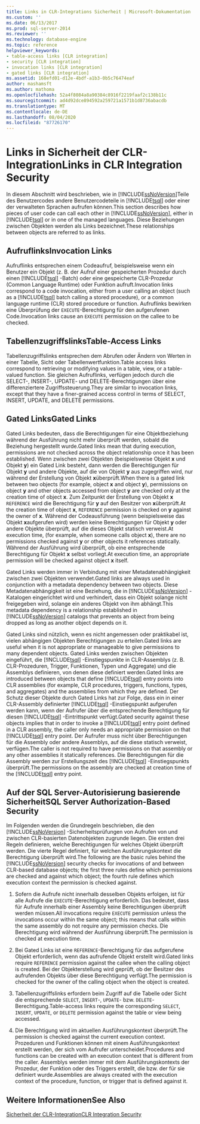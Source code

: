 ```yaml
---
title: Links in CLR-Integrations Sicherheit | Microsoft-Dokumentation
ms.custom: ''
ms.date: 06/13/2017
ms.prod: sql-server-2014
ms.reviewer: ''
ms.technology: database-engine
ms.topic: reference
helpviewer_keywords:
- table-access links [CLR integration]
- security [CLR integration]
- invocation links [CLR integration]
- gated links [CLR integration]
ms.assetid: 168efd01-d12e-4bdf-a1b3-0b5c76474eaf
author: mashamsft
ms.author: mathoma
ms.openlocfilehash: 52a4f8084a8a90384c8916f2219faaf2c138b11c
ms.sourcegitcommit: ad4d92dce894592a259721a1571b1d8736abacdb
ms.translationtype: MT
ms.contentlocale: de-DE
ms.lasthandoff: 08/04/2020
ms.locfileid: "87726170"
---
```

# <a name="links-in-clr-integration-security"></a><span data-ttu-id="418c0-102">Links in Sicherheit der CLR-Integration</span><span class="sxs-lookup"><span data-stu-id="418c0-102">Links in CLR Integration Security</span></span>
  <span data-ttu-id="418c0-103">In diesem Abschnitt wird beschrieben, wie in [!INCLUDE[ssNoVersion](../../includes/ssnoversion-md.md)]Teile des Benutzercodes andere Benutzercodeteile in [!INCLUDE[tsql](../../includes/tsql-md.md)] oder einer der verwalteten Sprachen aufrufen können.</span><span class="sxs-lookup"><span data-stu-id="418c0-103">This section describes how pieces of user code can call each other in [!INCLUDE[ssNoVersion](../../includes/ssnoversion-md.md)], either in [!INCLUDE[tsql](../../includes/tsql-md.md)] or in one of the managed languages.</span></span> <span data-ttu-id="418c0-104">Diese Beziehungen zwischen Objekten werden als Links bezeichnet.</span><span class="sxs-lookup"><span data-stu-id="418c0-104">These relationships between objects are referred to as links.</span></span>  
  
## <a name="invocation-links"></a><span data-ttu-id="418c0-105">Aufruflinks</span><span class="sxs-lookup"><span data-stu-id="418c0-105">Invocation Links</span></span>  
 <span data-ttu-id="418c0-106">Aufruflinks entsprechen einem Codeaufruf, beispielsweise wenn ein Benutzer ein Objekt (z. B. der Aufruf einer gespeicherten Prozedur durch einen [!INCLUDE[tsql](../../includes/tsql-md.md)] -Batch) oder eine gespeicherte CLR-Prozedur (Common Language Runtime) oder Funktion aufruft.</span><span class="sxs-lookup"><span data-stu-id="418c0-106">Invocation links correspond to a code invocation, either from a user calling an object (such as a [!INCLUDE[tsql](../../includes/tsql-md.md)] batch calling a stored procedure), or a common language runtime (CLR) stored procedure or function.</span></span> <span data-ttu-id="418c0-107">Aufruflinks bewirken eine Überprüfung der `EXECUTE`-Berechtigung für den aufgerufenen Code.</span><span class="sxs-lookup"><span data-stu-id="418c0-107">Invocation links cause an `EXECUTE` permission on the callee to be checked.</span></span>  
  
## <a name="table-access-links"></a><span data-ttu-id="418c0-108">Tabellenzugriffslinks</span><span class="sxs-lookup"><span data-stu-id="418c0-108">Table-Access Links</span></span>  
 <span data-ttu-id="418c0-109">Tabellenzugriffslinks entsprechen dem Abrufen oder Ändern von Werten in einer Tabelle, Sicht oder Tabellenwertfunktion.</span><span class="sxs-lookup"><span data-stu-id="418c0-109">Table access links correspond to retrieving or modifying values in a table, view, or a table-valued function.</span></span> <span data-ttu-id="418c0-110">Sie gleichen Aufruflinks, verfügen jedoch durch die SELECT-, INSERT-, UPDATE- und DELETE-Berechtigungen über eine differenziertere Zugriffssteuerung.</span><span class="sxs-lookup"><span data-stu-id="418c0-110">They are similar to invocation links, except that they have a finer-grained access control in terms of SELECT, INSERT, UPDATE, and DELETE permissions.</span></span>  
  
## <a name="gated-links"></a><span data-ttu-id="418c0-111">Gated Links</span><span class="sxs-lookup"><span data-stu-id="418c0-111">Gated Links</span></span>  
 <span data-ttu-id="418c0-112">Gated Links bedeuten, dass die Berechtigungen für eine Objektbeziehung während der Ausführung nicht mehr überprüft werden, sobald die Beziehung hergestellt wurde.</span><span class="sxs-lookup"><span data-stu-id="418c0-112">Gated links mean that during execution, permissions are not checked across the object relationship once it has been established.</span></span> <span data-ttu-id="418c0-113">Wenn zwischen zwei Objekten (beispielsweise Objekt **x** und Objekt **y**) ein Gated Link besteht, dann werden die Berechtigungen für Objekt **y** und andere Objekte, auf die von Objekt **y** aus zugegriffen wird, nur während der Erstellung von Objekt **x**überprüft.</span><span class="sxs-lookup"><span data-stu-id="418c0-113">When there is a gated link between two objects (for example, object **x** and object **y**), permissions on object **y** and other objects accessed from object **y** are checked only at the creation time of object **x**.</span></span> <span data-ttu-id="418c0-114">Zum Zeitpunkt der Erstellung von Objekt **x** `REFERENCE` wird die Berechtigung für **y** auf den Besitzer von **x**überprüft.</span><span class="sxs-lookup"><span data-stu-id="418c0-114">At the creation time of object **x**, `REFERENCE` permission is checked on **y** against the owner of **x**.</span></span> <span data-ttu-id="418c0-115">Während der Codeausführung (wenn beispielsweise das Objekt **x**aufgerufen wird) werden keine Berechtigungen für Objekt **y** oder andere Objekte überprüft, auf die dieses Objekt statisch verweist.</span><span class="sxs-lookup"><span data-stu-id="418c0-115">At execution time, (for example, when someone calls object **x**), there are no permissions checked against **y** or other objects it references statically.</span></span> <span data-ttu-id="418c0-116">Während der Ausführung wird überprüft, ob eine entsprechende Berechtigung für Objekt **x** selbst vorliegt.</span><span class="sxs-lookup"><span data-stu-id="418c0-116">At execution time, an appropriate permission will be checked against object **x** itself.</span></span>  
  
 <span data-ttu-id="418c0-117">Gated Links werden immer in Verbindung mit einer Metadatenabhängigkeit zwischen zwei Objekten verwendet.</span><span class="sxs-lookup"><span data-stu-id="418c0-117">Gated links are always used in conjunction with a metadata dependency between two objects.</span></span> <span data-ttu-id="418c0-118">Diese Metadatenabhängigkeit ist eine Beziehung, die in [!INCLUDE[ssNoVersion](../../includes/ssnoversion-md.md)] -Katalogen eingerichtet wird und verhindert, dass ein Objekt solange nicht freigegeben wird, solange ein anderes Objekt von ihm abhängt.</span><span class="sxs-lookup"><span data-stu-id="418c0-118">This metadata dependency is a relationship established in [!INCLUDE[ssNoVersion](../../includes/ssnoversion-md.md)] catalogs that prevents an object from being dropped as long as another object depends on it.</span></span>  
  
 <span data-ttu-id="418c0-119">Gated Links sind nützlich, wenn es nicht angemessen oder praktikabel ist, vielen abhängigen Objekten Berechtigungen zu erteilen.</span><span class="sxs-lookup"><span data-stu-id="418c0-119">Gated links are useful when it is not appropriate or manageable to give permissions to many dependent objects.</span></span> <span data-ttu-id="418c0-120">Gated Links werden zwischen Objekten eingeführt, die [!INCLUDE[tsql](../../includes/tsql-md.md)] -Einstiegspunkte in CLR-Assemblys (z. B. CLR-Prozeduren, Trigger, Funktionen, Typen und Aggregate) und die Assemblys definieren, von denen diese definiert werden.</span><span class="sxs-lookup"><span data-stu-id="418c0-120">Gated links are introduced between objects that define [!INCLUDE[tsql](../../includes/tsql-md.md)] entry points into CLR assemblies (for example, CLR procedures, triggers, functions, types, and aggregates) and the assemblies from which they are defined.</span></span> <span data-ttu-id="418c0-121">Der Schutz dieser Objekte durch Gated Links hat zur Folge, dass ein in einer CLR-Assembly definierter [!INCLUDE[tsql](../../includes/tsql-md.md)] -Einstiegspunkt aufgerufen werden kann, wenn der Aufrufer über die entsprechende Berechtigung für diesen [!INCLUDE[tsql](../../includes/tsql-md.md)] -Eintrittspunkt verfügt.</span><span class="sxs-lookup"><span data-stu-id="418c0-121">Gated security against these objects implies that in order to invoke a [!INCLUDE[tsql](../../includes/tsql-md.md)] entry point defined in a CLR assembly, the caller only needs an appropriate permission on that [!INCLUDE[tsql](../../includes/tsql-md.md)] entry point.</span></span> <span data-ttu-id="418c0-122">Der Aufrufer muss nicht über Berechtigungen für die Assembly oder andere Assemblys, auf die diese statisch verweist, verfügen.</span><span class="sxs-lookup"><span data-stu-id="418c0-122">The caller is not required to have permissions on that assembly or any other assemblies it statically references.</span></span> <span data-ttu-id="418c0-123">Die Berechtigungen für die Assembly werden zur Erstellungszeit des [!INCLUDE[tsql](../../includes/tsql-md.md)] -Einstiegspunkts überprüft.</span><span class="sxs-lookup"><span data-stu-id="418c0-123">The permissions on the assembly are checked at creation time of the [!INCLUDE[tsql](../../includes/tsql-md.md)] entry point.</span></span>  
  
## <a name="sql-server-authorization-based-security"></a><span data-ttu-id="418c0-124">Auf der SQL Server-Autorisierung basierende Sicherheit</span><span class="sxs-lookup"><span data-stu-id="418c0-124">SQL Server Authorization-Based Security</span></span>  
 <span data-ttu-id="418c0-125">Im Folgenden werden die Grundregeln beschrieben, die den [!INCLUDE[ssNoVersion](../../includes/ssnoversion-md.md)] -Sicherheitsprüfungen von Aufrufen von und zwischen CLR-basierten Datenobjekten zugrunde liegen. Die ersten drei Regeln definieren, welche Berechtigungen für welches Objekt überprüft werden. Die vierte Regel definiert, für welchen Ausführungskontext die Berechtigung überprüft wird.</span><span class="sxs-lookup"><span data-stu-id="418c0-125">The following are the basic rules behind the [!INCLUDE[ssNoVersion](../../includes/ssnoversion-md.md)] security checks for invocations of and between CLR-based database objects; the first three rules define which permissions are checked and against which object; the fourth rule defines which execution context the permission is checked against.</span></span>  
  
1.  <span data-ttu-id="418c0-126">Sofern die Aufrufe nicht innerhalb desselben Objekts erfolgen, ist für alle Aufrufe die `EXECUTE`-Berechtigung erforderlich. Das bedeutet, dass für Aufrufe innerhalb einer Assembly keine Berechtigungen überprüft werden müssen.</span><span class="sxs-lookup"><span data-stu-id="418c0-126">All invocations require `EXECUTE` permission unless the invocations occur within the same object; this means that calls within the same assembly do not require any permission checks.</span></span> <span data-ttu-id="418c0-127">Die Berechtigung wird während der Ausführung überprüft.</span><span class="sxs-lookup"><span data-stu-id="418c0-127">The permission is checked at execution time.</span></span>  
  
2.  <span data-ttu-id="418c0-128">Bei Gated Links ist eine `REFERENCE`-Berechtigung für das aufgerufene Objekt erforderlich, wenn das aufrufende Objekt erstellt wird.</span><span class="sxs-lookup"><span data-stu-id="418c0-128">Gated links require `REFERENCE` permission against the callee when the calling object is created.</span></span> <span data-ttu-id="418c0-129">Bei der Objekterstellung wird geprüft, ob der Besitzer des aufrufenden Objekts über diese Berechtigung verfügt.</span><span class="sxs-lookup"><span data-stu-id="418c0-129">The permission is checked for the owner of the calling object when the object is created.</span></span>  
  
3.  <span data-ttu-id="418c0-130">Tabellenzugriffslinks erfordern beim Zugriff auf die Tabelle oder Sicht die entsprechende `SELECT`, `INSERT`-, `UPDATE`- bzw. `DELETE`-Berechtigung.</span><span class="sxs-lookup"><span data-stu-id="418c0-130">Table-access links require the corresponding `SELECT`, `INSERT`, `UPDATE`, or `DELETE` permission against the table or view being accessed.</span></span>  
  
4.  <span data-ttu-id="418c0-131">Die Berechtigung wird im aktuellen Ausführungskontext überprüft.</span><span class="sxs-lookup"><span data-stu-id="418c0-131">The permission is checked against the current execution context.</span></span> <span data-ttu-id="418c0-132">Prozeduren und Funktionen können mit einem Ausführungskontext erstellt werden, der sich vom Aufrufer unterscheidet.</span><span class="sxs-lookup"><span data-stu-id="418c0-132">Procedures and functions can be created with an execution context that is different from the caller.</span></span> <span data-ttu-id="418c0-133">Assemblys werden immer mit dem Ausführungskontexts der Prozedur, der Funktion oder des Triggers erstellt, die bzw. der für sie definiert wurde.</span><span class="sxs-lookup"><span data-stu-id="418c0-133">Assemblies are always created with the execution context of the procedure, function, or trigger that is defined against it.</span></span>  
  
## <a name="see-also"></a><span data-ttu-id="418c0-134">Weitere Informationen</span><span class="sxs-lookup"><span data-stu-id="418c0-134">See Also</span></span>  
 [<span data-ttu-id="418c0-135">Sicherheit der CLR-Integration</span><span class="sxs-lookup"><span data-stu-id="418c0-135">CLR Integration Security</span></span>](../../relational-databases/clr-integration/security/clr-integration-security.md)  
  
  
